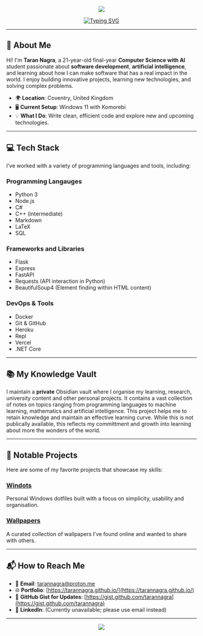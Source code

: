 <p align="center">
  <img src="https://capsule-render.vercel.app/api?text=Taran%20Nagra&animation=fadeIn&type=waving&color=gradient&height=120"/>
</p>

<div align="center">
  <a href="https://git.io/typing-svg">
    <img src="https://readme-typing-svg.demolab.com?font=IBM+Plex+Mono&size=19&duration=4000&pause=500&color=1AF79A&center=true&width=435&lines=Welcome+to+my+GitHub!;I'm+Taran+Nagra.;A+Computer+Science+with+AI+Student.;Tech+Enthusiast+and+Problem+Solver." alt="Typing SVG" />
  </a>
</div>

---

## 👋 About Me

Hi! I'm **Taran Nagra**, a 21-year-old final-year **Computer Science with AI** student passionate about **software development**, **artificial intelligence**, and learning about how I can make software that has a real impact in the world. I enjoy building innovative projects, learning new technologies, and solving complex problems.

- 🌍 **Location**: Coventry, United Kingdom
- 🖥️ **Current Setup**: Windows 11 with Komorebi
- 💡 **What I Do**: Write clean, efficient code and explore new and upcoming technologies.

---

## 💻 Tech Stack

I’ve worked with a variety of programming languages and tools, including:

### Programming Langauges

- Python 3
- Node.js
- C#
- C++ (intermediate)
- Markdown
- LaTeX
- SQL

### Frameworks and Libraries

- Flask
- Express
- FastAPI
- Requests (API interaction in Python)
- BeautifulSoup4 (Element finding within HTML content)

### DevOps & Tools

- Docker
- Git & GitHub
- Heroku
- Repl
- Vercel
- .NET Core

---

## 📚 My Knowledge Vault

I maintain a **private** Obsidian vault where I organise my learning, research, university content and other personal projects. It contains a vast collection of notes on topics ranging from programming languages to machine learning, mathematics and artificial intelligence. This project helps me to retain knowledge and maintain an effective learning curve. While this is not publically available, this reflects my committment and growth into learning about more the wonders of the world.

---

## 🌟 Notable Projects

Here are some of my favorite projects that showcase my skills:

### [Windots](https://github.com/tarannagra/windots)
Personal Windows dotfiles built with a focus on simplicity, usability and organisation.

### [Wallpapers](https://github.com/tarannagra/Wallpapers)
A curated collection of wallpapers I’ve found online and wanted to share with others.

---

## 📬 How to Reach Me

- 📧 **Email**: <tarannagra@proton.me>
- 🌐 **Portfolio**: [https://tarannagra.github.io/](https://tarannagra.github.io/)  
- 📁 **GitHub Gist for Updates**: [https://gist.github.com/tarannagra](https://gist.github.com/tarannagra)  
- 💼 **LinkedIn**: (Currently unavailable; please use email instead)  

---

<p align="center">
  <img src="https://capsule-render.vercel.app/api?section=footer&type=waving&color=gradient&height=120"/>
</p>
